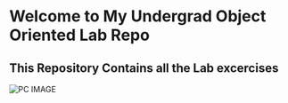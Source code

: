 # Welcome to My Undergrad Object Oriented Lab Repo

## This Repository Contains all the Lab excercises

![PC IMAGE](https://unsplash.com/photos/1LLh8k2_YFk)